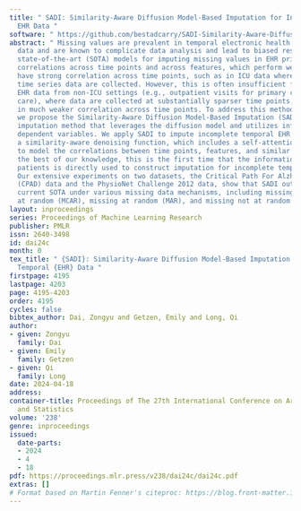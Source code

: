 ```yaml
---
title: " SADI: Similarity-Aware Diffusion Model-Based Imputation for Incomplete Temporal
  EHR Data "
software: " https://github.com/bestadcarry/SADI-Similarity-Aware-Diffusion-Model-Based-Imputation-for-Incomplete-Temporal-EHR-Data "
abstract: " Missing values are prevalent in temporal electronic health records (EHR)
  data and are known to complicate data analysis and lead to biased results. The current
  state-of-the-art (SOTA) models for imputing missing values in EHR primarily leverage
  correlations across time points and across features, which perform well when data
  have strong correlation across time points, such as in ICU data where high-frequency
  time series data are collected. However, this is often insufficient for temporal
  EHR data from non-ICU settings (e.g., outpatient visits for primary care or specialty
  care), where data are collected at substantially sparser time points, resulting
  in much weaker correlation across time points. To address this methodological gap,
  we propose the Similarity-Aware Diffusion Model-Based Imputation (SADI), a novel
  imputation method that leverages the diffusion model and utilizes information across
  dependent variables. We apply SADI to impute incomplete temporal EHR data and propose
  a similarity-aware denoising function, which includes a self-attention mechanism
  to model the correlations between time points, features, and similar patients. To
  the best of our knowledge, this is the first time that the information of similar
  patients is directly used to construct imputation for incomplete temporal EHR data.
  Our extensive experiments on two datasets, the Critical Path For Alzheimer’s Disease
  (CPAD) data and the PhysioNet Challenge 2012 data, show that SADI outperforms the
  current SOTA under various missing data mechanisms, including missing completely
  at random (MCAR), missing at random (MAR), and missing not at random (MNAR). "
layout: inproceedings
series: Proceedings of Machine Learning Research
publisher: PMLR
issn: 2640-3498
id: dai24c
month: 0
tex_title: " {SADI}: Similarity-Aware Diffusion Model-Based Imputation for Incomplete
  Temporal {EHR} Data "
firstpage: 4195
lastpage: 4203
page: 4195-4203
order: 4195
cycles: false
bibtex_author: Dai, Zongyu and Getzen, Emily and Long, Qi
author:
- given: Zongyu
  family: Dai
- given: Emily
  family: Getzen
- given: Qi
  family: Long
date: 2024-04-18
address:
container-title: Proceedings of The 27th International Conference on Artificial Intelligence
  and Statistics
volume: '238'
genre: inproceedings
issued:
  date-parts:
  - 2024
  - 4
  - 18
pdf: https://proceedings.mlr.press/v238/dai24c/dai24c.pdf
extras: []
# Format based on Martin Fenner's citeproc: https://blog.front-matter.io/posts/citeproc-yaml-for-bibliographies/
---
```

